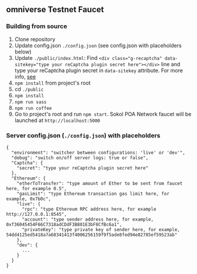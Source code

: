 ## omniverse Testnet Faucet

### Building from source

1. Clone repository
2. Update config.json `./config.json` (see config.json with placeholders below)
3. Update `./public/index.html`: Find `<div class="g-recaptcha" data-sitekey="type your reCaptcha plugin secret here"></div>` line and type your reCaptcha plugin secret in `data-sitekey` attribute. For more info, [see](https://developers.google.com/recaptcha/docs/verify?hl=ru)
4. `npm install` from project's root
5. cd `./public`
6. `npm install`
7. `npm run sass`
8. `npm run coffee`
9. Go to project's root and run `npm start`. Sokol POA Network faucet will be launched at `http://localhost:5000`

### Server config.json (`./config.json`) with placeholders
```
{
  "environment": "switcher between configurations: 'live' or 'dev'",
  "debug": "switch on/off server logs: true or false",
  "Captcha": {
    "secret": "type your reCaptcha plugin secret here"
  },
  "Ethereum": {
    "etherToTransfer": "type amount of Ether to be sent from faucet here, for example 0.5",
    "gasLimit": "type Ethereum transaction gas limit here, for example, 0x7b0c",
    "live": {
      "rpc": "type Ethereum RPC address here, for example http://127.0.0.1:8545",
      "account": "type sender address here, for example, 0xf36045454F66C7318adCDdF3B801E3bF8CfBc6a1",
      "privateKey": "type private key of sender here, for example, 54dd4125ed5418a7a68341413f4006256159f9f5ade8fed94e82785ef59523ab"
    },
    "dev": {
      ...
    }
  }
}
